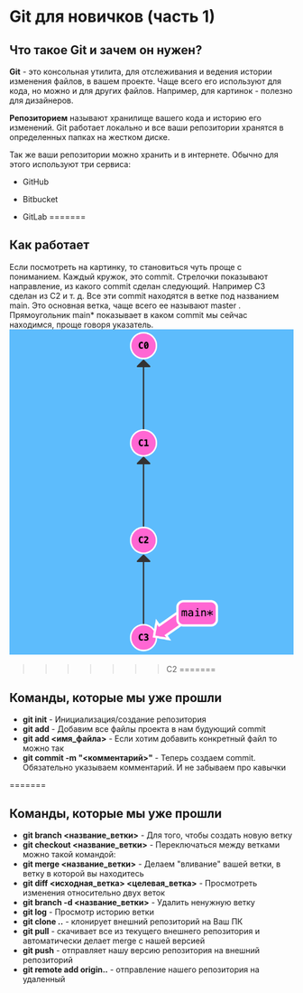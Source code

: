 
# **Git для новичков (часть 1)**
## Что такое Git и зачем он нужен?
**Git** - это консольная утилита, для отслеживания и ведения истории изменения файлов, в вашем проекте. Чаще всего его используют для кода, но можно и для других файлов. Например, для картинок - полезно для дизайнеров.

**Репозиторием** называют хранилище вашего кода и историю его изменений. Git работает локально и все ваши репозитории хранятся в определенных папках на жестком диске.

Так же ваши репозитории можно хранить и в интернете. Обычно для этого используют три сервиса:

* GitHub

* Bitbucket

* GitLab
=======
## Как работает
Если посмотреть на картинку, то становиться чуть проще с пониманием. Каждый кружок, это commit. Стрелочки показывают направление, из какого commit сделан следующий. Например C3 сделан из С2 и т. д. Все эти commit находятся в ветке под названием main. Это основная ветка, чаще всего ее называют master . Прямоугольник main* показывает в каком commit мы сейчас находимся, проще говоря указатель.
![image](picture.jpg)
>>>>>>> C2
=======
## **Команды, которые мы уже прошли**

* **git init** - 
Инициализация/создание репозитория
* **git add** - Добавим все файлы проекта в нам будующий commit
* **git add <имя_файла>** - Если хотим добавить конкретный файл то можно так
* **git commit -m "<комментарий>"** - Теперь создаем commit. Обязательно указываем комментарий.
И не забываем про кавычки 

=======
## **Команды, которые мы уже прошли**
* **git branch <название_ветки>** - Для того, чтобы создать новую ветку
* **git checkout <название_ветки>** - Переключаться между ветками можно такой командой:
* **git merge <название_ветки>** - Делаем "вливание" вашей ветки, в ветку в которой вы находитесь
* **git diff <исходная_ветка> <целевая_ветка>** - Просмотреть изменения относительно двух веток
* **git branch -d <название_ветки>** - Удалить ненужную ветку
* **git log** - Просмотр историю ветки
* **git clone ..** - клонирует внешний репозиторий на Ваш ПК
* **git pull** - скачивает все из текущего внешнего репозитория и автоматически делает merge с нашей версией
* **git push** - отправляет нашу версию репозитория на внешний репозиторий
* **git remote add origin..** - отправление нашего репозитория на удаленный
